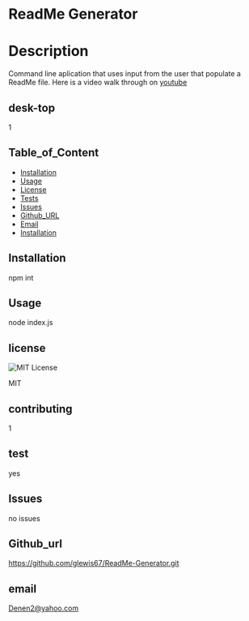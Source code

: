 
  # ReadMe Generator

  # Description

  Command line aplication that uses input from the user that populate a ReadMe file.
  Here is a video walk through on [youtube](https://youtu.be/xfN36gsgVhM)
  
  ## desk-top
  
  1

  ## Table_of_Content
  
   * [Installation](#Installation)
   * [Usage](#Usage)
   * [License](#License)
   * [Tests](#Tests)
   * [Issues](#Issues)
   * [Github_URL](#Github_URL)
   * [Email](#email)
   * [Installation](#Installation)
   

  ## Installation

  npm int 

  ## Usage

  node index.js

  ## license

  ![MIT License](https://img.shields.io/badge/license-MIT-blue)
 
  
  MIT

  ## contributing

  1

  ## test 
  
  yes

  ## Issues

  
  no issues

  ## Github_url

  https://github.com/glewis67/ReadMe-Generator.git

 ## email

  Denen2@yahoo.com


  
  

